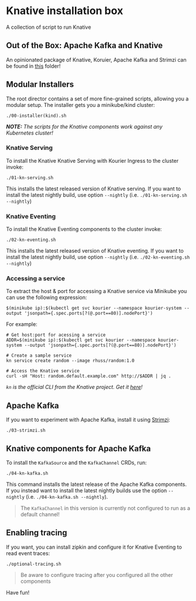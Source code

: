 # Knative installation box

A collection of script to run Knative

## Out of the Box: Apache Kafka and Knative

An opinionated package of Knative, Koruier, Apache Kafka and Strimzi can be found in [this](ootb_kafka) folder!

## Modular Installers

The root director contains a set of more fine-grained scripts, allowing you a modular setup.
The installer gets you a minikube/kind cluster:

```shell
./00-installer(kind).sh
```

_**NOTE:** The scripts for the Knative components work against any Kubernetes cluster!_

### Knative Serving

To install the Knative Knative Serving with Kourier Ingress to the cluster invoke:

```shell
./01-kn-serving.sh
```

This installs the latest released version of Knative serving.
If you want to install the latest nightly build, use option `--nightly` (i.e. `./01-kn-serving.sh --nightly`)

### Knative Eventing

To install the Knative Eventing components to the cluster invoke:

```shell
./02-kn-eventing.sh
```

This installs the latest released version of Knative eventing.
If you want to install the latest nightly build, use option `--nightly` (i.e. `./02-kn-eventing.sh --nightly`)

### Accessing a service

To extract the host & port for accessing a Knative service via Minikube you can use the following expression:

```
$(minikube ip):$(kubectl get svc kourier --namespace kourier-system --output 'jsonpath={.spec.ports[?(@.port==80)].nodePort}')
```

For example:

```
# Get host:port for acessing a service
ADDR=$(minikube ip):$(kubectl get svc kourier --namespace kourier-system --output 'jsonpath={.spec.ports[?(@.port==80)].nodePort}')

# Create a sample service
kn service create random --image rhuss/random:1.0

# Access the Knative service
curl -sH "Host: random.default.example.com" http://$ADDR | jq .
```

_`kn` is the official CLI from the Knative project. Get it [here](https://github.com/knative/client/releases/latest)!_

## Apache Kafka

If you want to experiment with Apache Kafka, install it using [Strimzi](https://strimzi.io):

```shell
./03-strimzi.sh
```

## Knative components for Apache Kafka

To install the `KafkaSource` and the `KafkaChannel` CRDs, run:

```shell
./04-kn-kafka.sh
```

This command installs the latest release of the Apache Kafka components.
If you instead want to install the latest nightly builds use the option `--nightly` (i.e. `./04-kn-kafka.sh --nightly`).

> The `KafkaChannel` in this version is currently not configured to run as a default channel!

## Enabling tracing

If you want, you can install zipkin and configure it for Knative Eventing to read event traces:

```shell
./optional-tracing.sh
```

> Be aware to configure tracing after you configured all the other components

Have fun!
